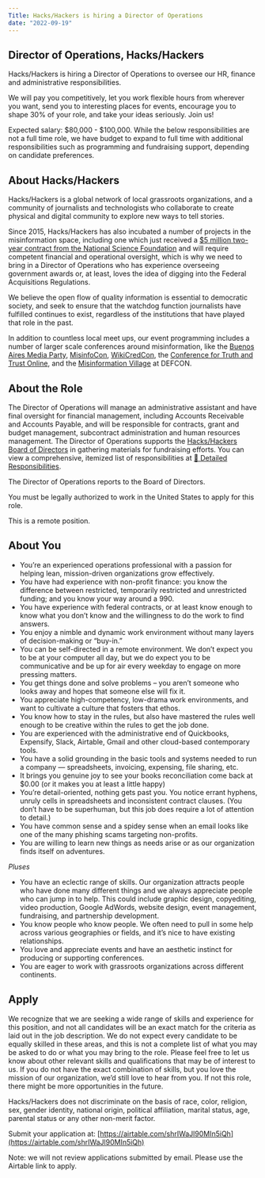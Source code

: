 ```yaml
---
Title: Hacks/Hackers is hiring a Director of Operations
date: "2022-09-19"
---
```



## Director of Operations, Hacks/Hackers

Hacks/Hackers is hiring a Director of Operations to oversee our HR, finance and administrative responsibilities. 

We will pay you competitively, let you work flexible hours from wherever you want, send you to interesting places for events, encourage you to shape 30% of your role, and take your ideas seriously. Join us!

Expected salary: $80,000 - $100,000. While the below responsibilities are not a full time role, we have budget to expand to full time with additional responsibilities such as programming and fundraising support, depending on candidate preferences. 


## About Hacks/Hackers

Hacks/Hackers is a global network of local grassroots organizations, and a community of journalists and technologists who collaborate to create physical and digital community to explore new ways to tell stories. 

Since 2015, Hacks/Hackers has also incubated a number of projects in the misinformation space, including one which just received a [$5 million two-year contract from the National Science Foundation](https://newsq.net/2021/09/22/hacks-hackers-partners-awarded-funding-to-participate-in-the-2021-national-science-foundations-convergence-accelerator/) and will require competent financial and operational oversight, which is why we need to bring in a Director of Operations who has experience overseeing government awards or, at least, loves the idea of digging into the Federal Acquisitions Regulations. 

We believe the open flow of quality information is essential to democratic society, and seek to ensure that the watchdog function journalists have fulfilled continues to exist, regardless of the institutions that have played that role in the past.

In addition to countless local meet ups, our event programming includes a number of larger scale conferences around misinformation, like the [Buenos Aires Media Party](https://www.mediaparty.info), [MisinfoCon](https://misinfocon.com/), [WikiCredCon](https://www.wikicred.org/), the [Conference for Truth and Trust Online](https://truthandtrustonline.com/), and the [Misinformation Village](https://defcon.misinfocon.com/) at DEFCON.  


## About the Role

The Director of Operations will manage an administrative assistant and have final oversight for financial management, including Accounts Receivable and Accounts Payable, and will be responsible for contracts, grant and budget management, subcontract administration and human resources management. The Director of Operations supports the [Hacks/Hackers Board of Directors](https://www.hackshackers.com/about/organizers/) in gathering materials for fundraising efforts. You can view a comprehensive, itemized list of responsibilities at [📃 Detailed Responsibilities](https://docs.google.com/document/d/1iHTkQZJszdq5YtlTANyDj-UebF78xVYU4NlYUrTJVzI/edit#).

The Director of Operations reports to the Board of Directors. 

You must be legally authorized to work in the United States to apply for this role.

This is a remote position. 


## About You



* You’re an experienced operations professional with a passion for helping lean, mission-driven organizations grow effectively.
* You have had experience with non-profit finance: you know the difference between restricted, temporarily restricted and unrestricted funding; and you know your way around a 990. 
* You have experience with federal contracts, or at least know enough to know what you don’t know and the willingness to do the work to find answers. 
* You enjoy a nimble and dynamic work environment without many layers of decision-making or “buy-in.”
* You can be self-directed in a remote environment. We don’t expect you to be at your computer all day, but we do expect you to be communicative and be up for air every weekday to engage on more pressing matters. 
* You get things done and solve problems – you aren’t someone who looks away and hopes that someone else will fix it. 
* You appreciate high-competency, low-drama work environments, and want to cultivate a culture that fosters that ethos. 
* You know how to stay in the rules, but also have mastered the rules well enough to be creative within the rules to get the job done. 
* You are experienced with the administrative end of Quickbooks, Expensify, Slack, Airtable, Gmail and other cloud-based contemporary tools. 
* You have a solid grounding in the basic tools and systems needed to run a company — spreadsheets, invoicing, expensing, file sharing, etc.
* It brings you genuine joy to see your books reconciliation come back at $0.00 (or it makes you at least a little happy)
* You’re detail-oriented, nothing gets past you. You notice errant hyphens, unruly cells in spreadsheets and inconsistent contract clauses. (You don’t have to be superhuman, but this job does require a lot of attention to detail.)
* You have common sense and a spidey sense when an email looks like one of the many phishing scams targeting non-profits. 
* You are willing to learn new things as needs arise or as our organization finds itself on adventures. 

_Pluses_



* You have an eclectic range of skills. Our organization attracts people who have done many different things and we always appreciate people who can jump in to help. This could include graphic design, copyediting, video production, Google AdWords, website design, event management, fundraising, and partnership development. 
* You know people who know people. We often need to pull in some help across various geographies or fields, and it’s nice to have existing relationships. 
* You love and appreciate events and have an aesthetic instinct for producing or supporting conferences. 
* You are eager to work with grassroots organizations across different continents. 


## Apply

We recognize that we are seeking a wide range of skills and experience for this position, and not all candidates will be an exact match for the criteria as laid out in the job description. We do not expect every candidate to be equally skilled in these areas, and this is not a complete list of what you may be asked to do or what you may bring to the role. Please feel free to let us know about other relevant skills and qualifications that may be of interest to us. If you do not have the exact combination of skills, but you love the mission of our organization, we’d still love to hear from you. If not this role, there might be more opportunities in the future. 

Hacks/Hackers does not discriminate on the basis of race, color, religion, sex, gender identity, national origin, political affiliation, marital status, age, parental status or any other non-merit factor. 

Submit your application at: [https://airtable.com/shrIWaJl90MIn5iQh](https://airtable.com/shrIWaJl90MIn5iQh) 

Note: we will not review applications submitted by email. Please use the Airtable link to apply. 

<meta name="twitter:card" content="summary_large_image">
<meta name="twitter:site" content="@hackshackers">
<meta name="twitter:title" content="Hacks/Hackers seeks research coordinator">
<meta name="twitter:description" content="Hacks/Hackers is looking for a Project Area Research Coordinator to help us wrangle research communications and resources for a software prototype aimed at helping users engage in conversations around vaccine efficacy.">
<meta name="twitter:image" content="/content/content-images/about/hackshackers_logotype-stacked_small.png">
